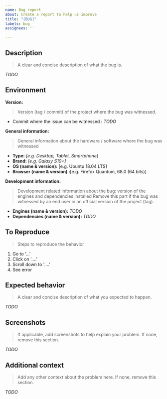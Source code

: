 ```yaml
---
name: Bug report
about: Create a report to help us improve
title: "[BUG]"
labels: bug
assignees: ''

---
```


## Description

> A clear and concise description of what the bug is.

_TODO_

## Environment

__Version:__

> Version (tag / commit) of the project where the bug was witnessed.

* Commit where the issue can be witnessed : _TODO_

__General information:__

> General information about the hardware / software where the bug was witnessed

- __Type:__ _[e.g. Desktop, Tablet, Smartphone]_
- __Brand:__ _[e.g. Galaxy S10+]_
- __OS (name & version):__ [e.g. Ubuntu 18.04 LTS]
- __Browser (name & version) :__[e.g. Firefox Quantum, 68.0 (64 bits)]

__Development information:__

> Development related information about the bug: version of the engines and dependencies installed
> Remove this part if the bug was witnessed by an end user in an official version of the project (tag).

- __Engines (name & version):__ _TODO_
- __Dependencies (name & version):__ _TODO_

## To Reproduce

> Steps to reproduce the behavior

1. Go to '...'
2. Click on '....'
3. Scroll down to '....'
4. See error

## Expected behavior

> A clear and concise description of what you expected to happen.

_TODO_

## Screenshots

> If applicable, add screenshots to help explain your problem.
> If none, remove this section.

_TODO_

## Additional context

> Add any other context about the problem here.
> If none, remove this section.

_TODO_
